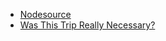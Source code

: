 - [Nodesource](https://nodesource.com/)
- [Was This Trip Really Necessary?](https://nodesource.com/blog/was-this-trip-really-necessary/)